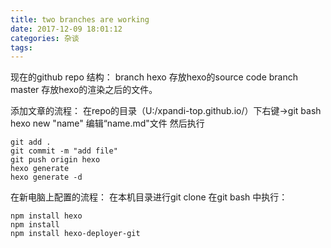```yaml
---
title: two branches are working
date: 2017-12-09 18:01:12
categories: 杂谈
tags:
---
```

现在的github repo 结构：
branch hexo  存放hexo的source code
branch master 存放hexo的渲染之后的文件。

添加文章的流程：
在repo的目录（U:/xpandi-top.github.io/）下右键->git bash
hexo new "name"
编辑“name.md"文件
然后执行
```
git add .
git commit -m "add file"
git push origin hexo
hexo generate
hexo generate -d
```

在新电脑上配置的流程：
在本机目录进行git clone
在git bash 中执行：
```
npm install hexo
npm install
npm install hexo-deployer-git
```
